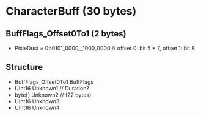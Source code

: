 # CharacterBuff (30 bytes)

## BuffFlags_Offset0To1 (2 bytes)

* PixieDust = 0b0101_0000__1000_0000 // offset 0: bit 5 + 7, offset 1: bit 8

## Structure
* BuffFlags_Offset0To1 BuffFlags
* UInt16 Unknown1 // Duration?
* byte[] Unknown2 // (22 bytes)
* UInt16 Unknown3
* UInt16 Unknown4